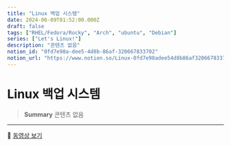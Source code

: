 ```yaml
---
title: "Linux 백업 시스템"
date: 2024-06-09T01:52:00.000Z
draft: false
tags: ["RHEL/Fedora/Rocky", "Arch", "ubuntu", "Debian"]
series: ["Let's Linux!"]
description: "콘텐츠 없음"
notion_id: "0fd7e98a-dee5-4d8b-86af-320667833702"
notion_url: "https://www.notion.so/Linux-0fd7e98adee54d8b86af320667833702"
---
```


# Linux 백업 시스템

> **Summary**
> 콘텐츠 없음

---

🎥 [동영상 보기](https://youtu.be/W30wzKVwCHo?si=JS613_3LZrkQnMzd)

